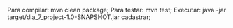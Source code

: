 Para compilar: mvn clean package; 
Para testar: mvn test;
Executar:  java -jar target/dia_7_project-1.0-SNAPSHOT.jar cadastrar;

